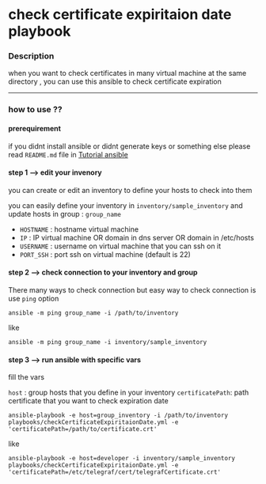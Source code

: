 # check certificate expiritaion date playbook


### Description

when you want to check certificates in many virtual machine at the same directory , you can use this ansible to check certificate expiration  

----

### how to use ??

#### prerequirement

if you didnt install ansible or didnt generate keys or something else please read `README.md` file in 
[Tutorial ansible](https://github.com/moeintavakoli/ansible)


#### step 1 --> edit your invenory

you can create or edit an inventory to define your hosts to check into them 

you can easily define your inventory in  `inventory/sample_inventory` and update hosts in group : `group_name` 

  - `HOSTNAME` : hostname virtual machine
  - `IP` : IP virtual machine OR domain in dns server OR domain in /etc/hosts      
  - `USERNAME` : username on virtual machine that you can ssh on it 
  - `PORT_SSH` : port ssh on virtual machine (default is 22) 

#### step 2 --> check connection to your inventory and group 

There many ways to check connection but easy way to check connection is use `ping` option

`ansible -m ping group_name -i /path/to/inventory` 

like 

`ansible -m ping group_name -i inventory/sample_inventory`

#### step 3 --> run ansible with specific vars

fill the vars 

  `host` : group hosts that you define in your inventory
  `certificatePath`: path certificate that you want to check expiration date  


`ansible-playbook -e host=group_inventory -i /path/to/inventory playbooks/checkCertificateExpiritaionDate.yml -e 'certificatePath=/path/to/certificate.crt'`

like 

`ansible-playbook -e host=developer -i inventory/sample_inventory playbooks/checkCertificateExpiritaionDate.yml -e 'certificatePath=/etc/telegraf/cert/telegrafCertificate.crt'`